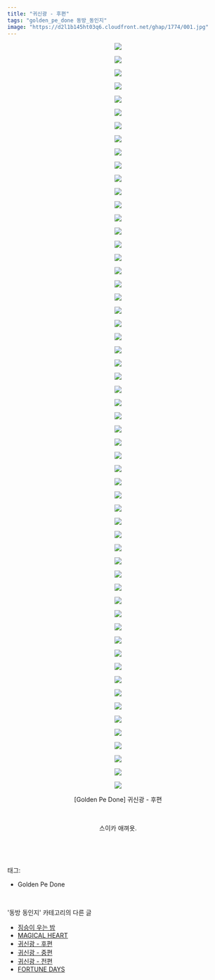 ```yaml
---
title: "귀신광 - 후편"
tags: "golden_pe_done 동방_동인지"
image: "https://d2l1b145ht03q6.cloudfront.net/ghap/1774/001.jpg"
---
```

<div class="article">
<p style="text-align: center; clear: none; float: none;"><img src="{{ site.imgserver1 }}/ghap/1774/001.jpg"/></p>
<p style="text-align: center; clear: none; float: none;"><img src="{{ site.imgserver1 }}/ghap/1774/002.jpg"/></p>
<p style="text-align: center; clear: none; float: none;"><img src="{{ site.imgserver1 }}/ghap/1774/003.jpg"/></p>
<p style="text-align: center; clear: none; float: none;"><img src="{{ site.imgserver1 }}/ghap/1774/004.jpg"/></p>
<p style="text-align: center; clear: none; float: none;"><img src="{{ site.imgserver1 }}/ghap/1774/005.jpg"/></p>
<p style="text-align: center; clear: none; float: none;"><img src="{{ site.imgserver1 }}/ghap/1774/006.jpg"/></p>
<p style="text-align: center; clear: none; float: none;"><img src="{{ site.imgserver1 }}/ghap/1774/007.jpg"/></p>
<p style="text-align: center; clear: none; float: none;"><img src="{{ site.imgserver1 }}/ghap/1774/008.jpg"/></p>
<p style="text-align: center; clear: none; float: none;"><img src="{{ site.imgserver1 }}/ghap/1774/009.jpg"/></p>
<p style="text-align: center; clear: none; float: none;"><img src="{{ site.imgserver1 }}/ghap/1774/010.jpg"/></p>
<p style="text-align: center; clear: none; float: none;"><img src="{{ site.imgserver1 }}/ghap/1774/011.jpg"/></p>
<p style="text-align: center; clear: none; float: none;"><img src="{{ site.imgserver1 }}/ghap/1774/012.jpg"/></p>
<p style="text-align: center; clear: none; float: none;"><img src="{{ site.imgserver1 }}/ghap/1774/013.jpg"/></p>
<p style="text-align: center; clear: none; float: none;"><img src="{{ site.imgserver1 }}/ghap/1774/014.jpg"/></p>
<p style="text-align: center; clear: none; float: none;"><img src="{{ site.imgserver1 }}/ghap/1774/015.jpg"/></p>
<p style="text-align: center; clear: none; float: none;"><img src="{{ site.imgserver1 }}/ghap/1774/016.jpg"/></p>
<p style="text-align: center; clear: none; float: none;"><img src="{{ site.imgserver1 }}/ghap/1774/017.jpg"/></p>
<p style="text-align: center; clear: none; float: none;"><img src="{{ site.imgserver1 }}/ghap/1774/018.jpg"/></p>
<p style="text-align: center; clear: none; float: none;"><img src="{{ site.imgserver1 }}/ghap/1774/019.jpg"/></p>
<p style="text-align: center; clear: none; float: none;"><img src="{{ site.imgserver1 }}/ghap/1774/020.jpg"/></p>
<p style="text-align: center; clear: none; float: none;"><img src="{{ site.imgserver1 }}/ghap/1774/021.jpg"/></p>
<p style="text-align: center; clear: none; float: none;"><img src="{{ site.imgserver1 }}/ghap/1774/022.jpg"/></p>
<p style="text-align: center; clear: none; float: none;"><img src="{{ site.imgserver1 }}/ghap/1774/023.jpg"/></p>
<p style="text-align: center; clear: none; float: none;"><img src="{{ site.imgserver1 }}/ghap/1774/024.jpg"/></p>
<p style="text-align: center; clear: none; float: none;"><img src="{{ site.imgserver1 }}/ghap/1774/025.jpg"/></p>
<p style="text-align: center; clear: none; float: none;"><img src="{{ site.imgserver1 }}/ghap/1774/026.jpg"/></p>
<p style="text-align: center; clear: none; float: none;"><img src="{{ site.imgserver1 }}/ghap/1774/027.jpg"/></p>
<p style="text-align: center; clear: none; float: none;"><img src="{{ site.imgserver1 }}/ghap/1774/028.jpg"/></p>
<p style="text-align: center; clear: none; float: none;"><img src="{{ site.imgserver1 }}/ghap/1774/029.jpg"/></p>
<p style="text-align: center; clear: none; float: none;"><img src="{{ site.imgserver1 }}/ghap/1774/030.jpg"/></p>
<p style="text-align: center; clear: none; float: none;"><img src="{{ site.imgserver1 }}/ghap/1774/031.jpg"/></p>
<p style="text-align: center; clear: none; float: none;"><img src="{{ site.imgserver1 }}/ghap/1774/032.jpg"/></p>
<p style="text-align: center; clear: none; float: none;"><img src="{{ site.imgserver1 }}/ghap/1774/033.jpg"/></p>
<p style="text-align: center; clear: none; float: none;"><img src="{{ site.imgserver1 }}/ghap/1774/034.jpg"/></p>
<p style="text-align: center; clear: none; float: none;"><img src="{{ site.imgserver1 }}/ghap/1774/035.jpg"/></p>
<p style="text-align: center; clear: none; float: none;"><img src="{{ site.imgserver1 }}/ghap/1774/036.jpg"/></p>
<p style="text-align: center; clear: none; float: none;"><img src="{{ site.imgserver1 }}/ghap/1774/037.jpg"/></p>
<p style="text-align: center; clear: none; float: none;"><img src="{{ site.imgserver1 }}/ghap/1774/038.jpg"/></p>
<p style="text-align: center; clear: none; float: none;"><img src="{{ site.imgserver1 }}/ghap/1774/039.jpg"/></p>
<p style="text-align: center; clear: none; float: none;"><img src="{{ site.imgserver1 }}/ghap/1774/040.jpg"/></p>
<p style="text-align: center; clear: none; float: none;"><img src="{{ site.imgserver1 }}/ghap/1774/041.jpg"/></p>
<p style="text-align: center; clear: none; float: none;"><img src="{{ site.imgserver1 }}/ghap/1774/042.jpg"/></p>
<p style="text-align: center; clear: none; float: none;"><img src="{{ site.imgserver1 }}/ghap/1774/043.jpg"/></p>
<p style="text-align: center; clear: none; float: none;"><img src="{{ site.imgserver1 }}/ghap/1774/044.jpg"/></p>
<p style="text-align: center; clear: none; float: none;"><img src="{{ site.imgserver1 }}/ghap/1774/045.jpg"/></p>
<p style="text-align: center; clear: none; float: none;"><img src="{{ site.imgserver1 }}/ghap/1774/046.jpg"/></p>
<p style="text-align: center; clear: none; float: none;"><img src="{{ site.imgserver1 }}/ghap/1774/047.jpg"/></p>
<p style="text-align: center; clear: none; float: none;"><img src="{{ site.imgserver1 }}/ghap/1774/048.jpg"/></p>
<p style="text-align: center; clear: none; float: none;"><img src="{{ site.imgserver1 }}/ghap/1774/049.jpg"/></p>
<p style="text-align: center; clear: none; float: none;"><img src="{{ site.imgserver1 }}/ghap/1774/050.jpg"/></p>
<p style="text-align: center; clear: none; float: none;"><img src="{{ site.imgserver1 }}/ghap/1774/051.jpg"/></p>
<p style="text-align: center; clear: none; float: none;"><img src="{{ site.imgserver1 }}/ghap/1774/052.jpg"/></p>
<p style="text-align: center; clear: none; float: none;"><img src="{{ site.imgserver1 }}/ghap/1774/053.jpg"/></p>
<p style="text-align: center; clear: none; float: none;"><img src="{{ site.imgserver1 }}/ghap/1774/054.jpg"/></p>
<p style="text-align: center; clear: none; float: none;"><img src="{{ site.imgserver1 }}/ghap/1774/055.jpg"/></p>
<p style="text-align: center; clear: none; float: none;"><img src="{{ site.imgserver1 }}/ghap/1774/056.jpg"/></p>
<p style="text-align: center; clear: none; float: none;"><img src="{{ site.imgserver1 }}/ghap/1774/057.jpg"/></p>
<p style="text-align: center; clear: none; float: none;">[Golden Pe Done] 귀신광 - 후편</p>
<p style="text-align: center; clear: none; float: none;"><br/></p>
<p style="text-align: center; clear: none; float: none;">스이카 애껴욧.</p>
<p><br/></p>
</div><br/>
<div class="tagTrail">
<p>태그: </p>
<ul>
<li>Golden Pe Done</li>
</ul>
</div><br/>
<div class="another">
<p>'동방 동인지' 카테고리의 다른 글</p>
<ul>
<li><a href="/ghap_1776">짐승이 우는 밤</a></li>
<li><a href="/ghap_1775">MAGICAL HEART</a></li>
<li><a href="/ghap_1774">귀신광 - 후편</a></li>
<li><a href="/ghap_1773">귀신광 - 중편</a></li>
<li><a href="/ghap_1772">귀신광 - 전편</a></li>
<li><a href="/ghap_1771">FORTUNE DAYS</a></li>
</ul>
</div><br/>
<div class="cb_module cb_fluid">
<div class="cb_wrt cb_profile">
</div><!-- commentList close -->
</div><br/>
